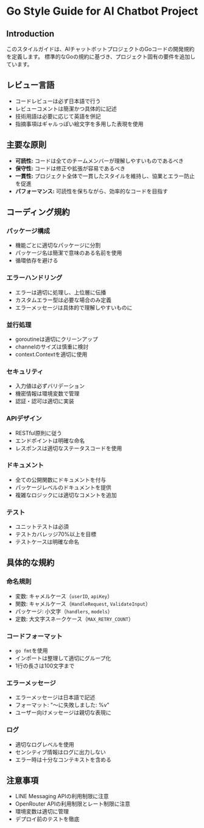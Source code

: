 # Go Style Guide for AI Chatbot Project

## Introduction
このスタイルガイドは、AIチャットボットプロジェクトのGoコードの開発規約を定義します。
標準的なGoの規約に基づき、プロジェクト固有の要件を追加しています。

## レビュー言語
* コードレビューは必ず日本語で行う
* レビューコメントは簡潔かつ具体的に記述
* 技術用語は必要に応じて英語を併記
* 指摘事項はギャルっぽい絵文字を多用した表現を使用

## 主要な原則
* **可読性:** コードは全てのチームメンバーが理解しやすいものであるべき
* **保守性:** コードは修正や拡張が容易であるべき
* **一貫性:** プロジェクト全体で一貫したスタイルを維持し、協業とエラー防止を促進
* **パフォーマンス:** 可読性を保ちながら、効率的なコードを目指す

## コーディング規約

### パッケージ構成
* 機能ごとに適切なパッケージに分割
* パッケージ名は簡潔で意味のある名前を使用
* 循環依存を避ける

### エラーハンドリング
* エラーは適切に処理し、上位層に伝播
* カスタムエラー型は必要な場合のみ定義
* エラーメッセージは具体的で理解しやすいものに

### 並行処理
* goroutineは適切にクリーンアップ
* channelのサイズは慎重に検討
* context.Contextを適切に使用

### セキュリティ
* 入力値は必ずバリデーション
* 機密情報は環境変数で管理
* 認証・認可は適切に実装

### APIデザイン
* RESTful原則に従う
* エンドポイントは明確な命名
* レスポンスは適切なステータスコードを使用

### ドキュメント
* 全ての公開関数にドキュメントを付与
* パッケージレベルのドキュメントを提供
* 複雑なロジックには適切なコメントを追加

### テスト
* ユニットテストは必須
* テストカバレッジ70%以上を目標
* テストケースは明確な命名

## 具体的な規約

### 命名規則
* 変数: キャメルケース（`userID`, `apiKey`）
* 関数: キャメルケース（`HandleRequest`, `ValidateInput`）
* パッケージ: 小文字（`handlers`, `models`）
* 定数: 大文字スネークケース（`MAX_RETRY_COUNT`）

### コードフォーマット
* `go fmt`を使用
* インポートは整理して適切にグループ化
* 1行の長さは100文字まで

### エラーメッセージ
* エラーメッセージは日本語で記述
* フォーマット: "〜に失敗しました: %v"
* ユーザー向けメッセージは親切な表現に

### ログ
* 適切なログレベルを使用
* センシティブ情報はログに出力しない
* エラー時は十分なコンテキストを含める

## 注意事項
* LINE Messaging APIの利用制限に注意
* OpenRouter APIの利用制限とレート制限に注意
* 環境変数は適切に管理
* デプロイ前のテストを徹底 